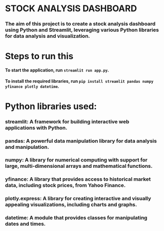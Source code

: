 # STOCK ANALYSIS DASHBOARD
### The aim of this project is to create a stock analysis dashboard using Python and Streamlit, leveraging various Python libraries for data analysis and visualization.

# Steps to run this
#### To start the application, run `streamlit run app.py`.
#### To install the required libraries, run `pip install streamlit pandas numpy yfinance plotly datetime`.

# Python libraries used:

### streamlit: A framework for building interactive web applications with Python.
### pandas: A powerful data manipulation library for data analysis and manipulation.
### numpy: A library for numerical computing with support for large, multi-dimensional arrays and mathematical functions.
### yfinance: A library that provides access to historical market data, including stock prices, from Yahoo Finance.
### plotly.express: A library for creating interactive and visually appealing visualizations, including charts and graphs.
### datetime: A module that provides classes for manipulating dates and times.

